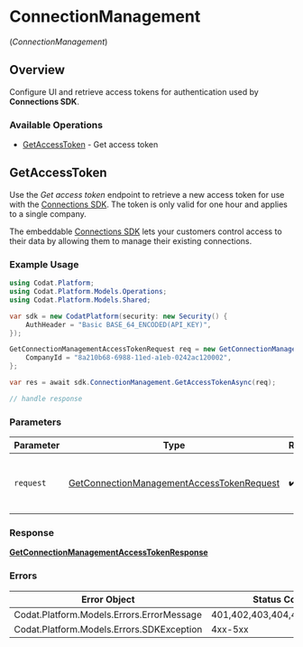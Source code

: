 # ConnectionManagement
(*ConnectionManagement*)

## Overview

Configure UI and retrieve access tokens for authentication used by **Connections SDK**.

### Available Operations

* [GetAccessToken](#getaccesstoken) - Get access token

## GetAccessToken

﻿Use the *Get access token* endpoint to retrieve a new access token for use with the [Connections SDK](https://docs.codat.io/auth-flow/optimize/connection-management). The token is only valid for one hour and applies to a single company.

The embeddable [Connections SDK](https://docs.codat.io/auth-flow/optimize/connection-management) lets your customers control access to their data by allowing them to manage their existing connections.

### Example Usage

```csharp
using Codat.Platform;
using Codat.Platform.Models.Operations;
using Codat.Platform.Models.Shared;

var sdk = new CodatPlatform(security: new Security() {
    AuthHeader = "Basic BASE_64_ENCODED(API_KEY)",
});

GetConnectionManagementAccessTokenRequest req = new GetConnectionManagementAccessTokenRequest() {
    CompanyId = "8a210b68-6988-11ed-a1eb-0242ac120002",
};

var res = await sdk.ConnectionManagement.GetAccessTokenAsync(req);

// handle response
```

### Parameters

| Parameter                                                                                                         | Type                                                                                                              | Required                                                                                                          | Description                                                                                                       |
| ----------------------------------------------------------------------------------------------------------------- | ----------------------------------------------------------------------------------------------------------------- | ----------------------------------------------------------------------------------------------------------------- | ----------------------------------------------------------------------------------------------------------------- |
| `request`                                                                                                         | [GetConnectionManagementAccessTokenRequest](../../Models/Operations/GetConnectionManagementAccessTokenRequest.md) | :heavy_check_mark:                                                                                                | The request object to use for the request.                                                                        |

### Response

**[GetConnectionManagementAccessTokenResponse](../../Models/Operations/GetConnectionManagementAccessTokenResponse.md)**

### Errors

| Error Object                              | Status Code                               | Content Type                              |
| ----------------------------------------- | ----------------------------------------- | ----------------------------------------- |
| Codat.Platform.Models.Errors.ErrorMessage | 401,402,403,404,429,500,503               | application/json                          |
| Codat.Platform.Models.Errors.SDKException | 4xx-5xx                                   | */*                                       |

